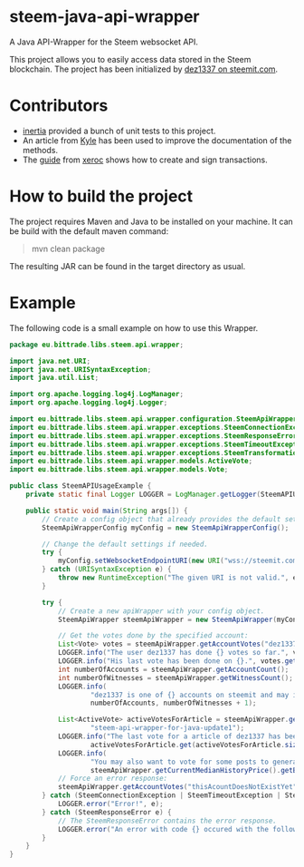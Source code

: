 # steem-java-api-wrapper
A Java API-Wrapper for the Steem websocket API. 

This project allows you to easily access data stored in the Steem blockchain. The project has been initialized by <a href="https://steemit.com/@dez1337">dez1337 on steemit.com</a>.

# Contributors
- [inertia](https://steemit.com/@inertia) provided a bunch of unit tests to this project.
- An article from [Kyle](https://steemit.com/@klye) has been used to improve the documentation of the methods.
- The [guide](https://steemit.com/steem/@xeroc/steem-transaction-signing-in-a-nutshell) from [xeroc](https://steemit.com/@xeroc) shows how to create and sign transactions.

# How to build the project
The project requires Maven and Java to be installed on your machine. It can be build with the default maven command:
>mvn clean package

The resulting JAR can be found in the target directory as usual.

# Example
The following code is a small example on how to use this Wrapper.

```Java
package eu.bittrade.libs.steem.api.wrapper;

import java.net.URI;
import java.net.URISyntaxException;
import java.util.List;

import org.apache.logging.log4j.LogManager;
import org.apache.logging.log4j.Logger;

import eu.bittrade.libs.steem.api.wrapper.configuration.SteemApiWrapperConfig;
import eu.bittrade.libs.steem.api.wrapper.exceptions.SteemConnectionException;
import eu.bittrade.libs.steem.api.wrapper.exceptions.SteemResponseError;
import eu.bittrade.libs.steem.api.wrapper.exceptions.SteemTimeoutException;
import eu.bittrade.libs.steem.api.wrapper.exceptions.SteemTransformationException;
import eu.bittrade.libs.steem.api.wrapper.models.ActiveVote;
import eu.bittrade.libs.steem.api.wrapper.models.Vote;

public class SteemAPIUsageExample {
	private static final Logger LOGGER = LogManager.getLogger(SteemAPIUsageExample.class);

	public static void main(String args[]) {
		// Create a config object that already provides the default settings.
		SteemApiWrapperConfig myConfig = new SteemApiWrapperConfig();

		// Change the default settings if needed.
		try {
			myConfig.setWebsocketEndpointURI(new URI("wss://steemit.com/wspa"));
		} catch (URISyntaxException e) {
			throw new RuntimeException("The given URI is not valid.", e);
		}

		try {
			// Create a new apiWrapper with your config object.
			SteemApiWrapper steemApiWrapper = new SteemApiWrapper(myConfig);

			// Get the votes done by the specified account:
			List<Vote> votes = steemApiWrapper.getAccountVotes("dez1337");
			LOGGER.info("The user dez1337 has done {} votes so far.", votes.size());
			LOGGER.info("His last vote has been done on {}.", votes.get(votes.size() - 1).getTime());
			int numberOfAccounts = steemApiWrapper.getAccountCount();
			int numberOfWitnesses = steemApiWrapper.getWitnessCount();
			LOGGER.info(
					"dez1337 is one of {} accounts on steemit and may increase the number witnesses to {} in the near future.",
					numberOfAccounts, numberOfWitnesses + 1);

			List<ActiveVote> activeVotesForArticle = steemApiWrapper.getActiveVotes("dez1337",
					"steem-api-wrapper-for-java-update1");
			LOGGER.info("The last vote for a article of dez1337 has been done from {}.",
					activeVotesForArticle.get(activeVotesForArticle.size() - 1).getVoter());
			LOGGER.info(
					"You may also want to vote for some posts to generate some Steem which is currently worth about {}.",
					steemApiWrapper.getCurrentMedianHistoryPrice().getBase());
			// Force an error response:
			steemApiWrapper.getAccountVotes("thisAcountDoesNotExistYet");
		} catch (SteemConnectionException | SteemTimeoutException | SteemTransformationException e) {
			LOGGER.error("Error!", e);
		} catch (SteemResponseError e) {
			// The SteemResponseError contains the error response.
			LOGGER.error("An error with code {} occured with the following message {}.", e.getError().getSteemErrorDetails().getData().getCode(), e.getError().getSteemErrorDetails().getMessage());
		}
	}
}
```
